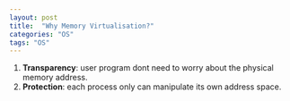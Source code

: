 ```yaml
---
layout: post
title:  "Why Memory Virtualisation?"
categories: "OS"
tags: "OS"
---
```


1. **Transparency**: user program dont need to worry about the physical memory address.
2. **Protection**: each process only can manipulate its own address space.
